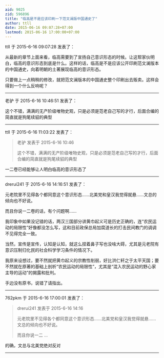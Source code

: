 ```yaml
---
aid: 9025
zid: 596896
title: "临高是不是应该印刷一下范文澜版中国通史了"
author: ttll
date: 2015-06-16 09:07:28+07:00
lastmod: 2015-06-16 17:00:00+07:00
---
```


ttll 于 2015-6-16 09:07:28 发表了：

从最新的章节上面来看，临高需要到了宣扬自己意识形态的时候。让这帮家伙明白，临高的意识形态到底是什么。这样的话，临高是不是应该公开印刷范文澜版本的中国通史，向着明朝的土著展现临高的意识形态。

只要做上一点稍稍的修改，就把范文澜版本的中国通史整个印刷出去贩卖。这样会得到一个什么反响呢？

---

老驴 于 2015-6-16 10:46:51 发表了：

这个不错，满满的无产阶级唯物史观，只是必须是范老自己写的才行，后面合编的简直就是狗尾续貂的典型

---

ttll 于 2015-6-16 11:03:22 发表了：

> 老驴 发表于 2015-6-16 10:46
>
> 这个不错，满满的无产阶级唯物史观，只是必须是范老自己写的才行，后面合编的简直就是狗尾续貂的典型

一二卷已经能够让人明白临高的意识形态了

---

drerui241 于 2015-6-16 14:16:51 发表了：

元老院里不见得各个都同意这个意识形态……北美党和皇汉我觉得就悬……文总的倾向也不好说。

而且你说一二卷的话，有个问题啊……

我印象中如果没记错的话，两汉三国部分讲黄巾起义可是历史正确的，连“农民运动的局限性”好像都没怎么写，这和目前政保总局加腐道长的打击民间教门的调调不见得完全一致。

当然，宣传是宣传，认知是认知，就这么捏着鼻子写也没啥大碍，尤其是元老院有意识压制归化民的社会科学学习条件的情况下。

我原来设想过，要不然就把黄巾起义的宗教性削弱，好比洪仁轩之于太平天国；要不然就在原著的基础上剖析“农民运动的局限性”，尤其是“混入农民运动的野心家主导的运动”的揭露和批判。

手边没有原书，说错了请指出。

---

762pkm 于 2015-6-16 17:00:01 发表了：

> drerui241 发表于 2015-6-16 14:16
>
> 元老院里不见得各个都同意这个意识形态……北美党和皇汉我觉得就悬……文总的倾向也不好说。
>
> 而且你说一二 ...

的确，文总与北美党绝对反对

---
